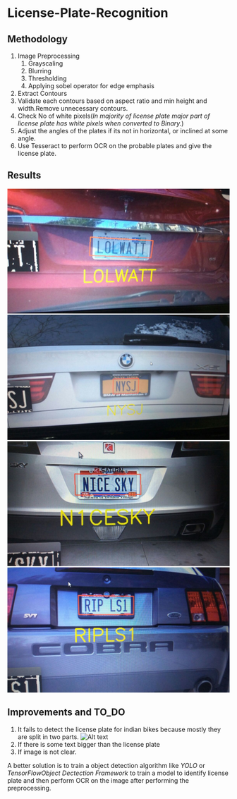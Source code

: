 # License-Plate-Recognition
## Methodology
1. Image Preprocessing
   1. Grayscaling
   2. Blurring
   3. Thresholding
   4. Applying sobel operator for edge emphasis
2. Extract Contours
3. Validate each contours based on aspect ratio and min height and width.Remove unnecessary contours.
5. Check No of white pixels(*In majority of license plate major part of license plate has white pixels when converted to Binary.*)
4. Adjust the angles of the plates if its not in horizontal, or inclined at some angle.
5. Use Tesseract to perform OCR on the probable plates and give the license plate.
## Results
![Alt text](ss1.jpeg "Test-1")
![Alt text](ss2.jpeg "Test-2")
![Alt text](ss3.jpeg "Test-3")
![Alt text](ss4.jpeg "Test-4")

## Improvements and TO_DO
1. It fails to detect  the license plate for indian bikes because mostly they are split in two parts.
![Alt text](bike.jpeg "Problem")
2. If there is some text bigger than the license plate
3. If image is not clear.

A better solution is to train a object detection algorithm like *YOLO* or *TensorFlowObject Dectection Framework* to train a model to identify license plate and then perform OCR on the image after performing the preprocessing.
